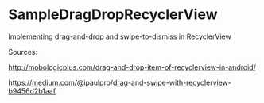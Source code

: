 # SampleDragDropRecyclerView
Implementing drag-and-drop and swipe-to-dismiss in RecyclerView

Sources:

http://mobologicplus.com/drag-and-drop-item-of-recyclerview-in-android/

https://medium.com/@ipaulpro/drag-and-swipe-with-recyclerview-b9456d2b1aaf
